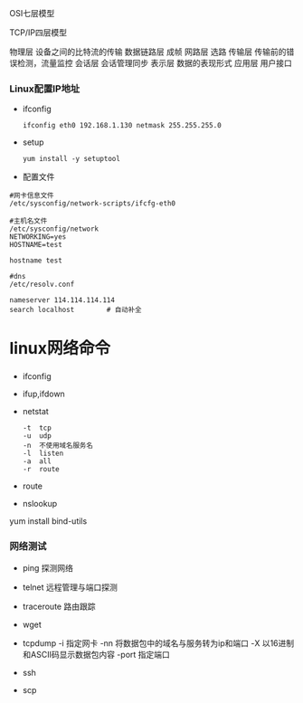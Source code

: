 OSI七层模型

TCP/IP四层模型

物理层  设备之间的比特流的传输
数据链路层  成帧
网路层  选路
传输层  传输前的错误检测，流量监控
会话层  会话管理同步
表示层  数据的表现形式
应用层  用户接口

### Linux配置IP地址

- ifconfig

    ```
    ifconfig eth0 192.168.1.130 netmask 255.255.255.0
    ```

- setup

    ```
    yum install -y setuptool
    ```

- 配置文件

```
#网卡信息文件
/etc/sysconfig/network-scripts/ifcfg-eth0

#主机名文件
/etc/sysconfig/network
NETWORKING=yes
HOSTNAME=test

hostname test

#dns
/etc/resolv.conf

nameserver 114.114.114.114
search localhost        # 自动补全
```

# linux网络命令

### 

- ifconfig

- ifup,ifdown

- netstat

    ```
    -t  tcp
    -u  udp
    -n  不使用域名服务名
    -l  listen
    -a  all
    -r  route
    ```

- route

- nslookup

yum install bind-utils

### 网络测试

- ping 探测网络

- telnet 远程管理与端口探测

- traceroute 路由跟踪

- wget

- tcpdump
    -i  指定网卡
    -nn 将数据包中的域名与服务转为ip和端口
    -X  以16进制和ASCII码显示数据包内容
    -port 指定端口

- ssh
- scp